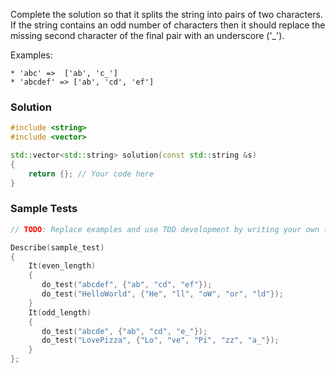 Complete the solution so that it splits the string into pairs of two characters. If the string contains an odd number of characters then it should replace the missing second character of the final pair with an underscore ('_').

Examples:

```
* 'abc' =>  ['ab', 'c_']
* 'abcdef' => ['ab', 'cd', 'ef']
```

### Solution

```cpp
#include <string>
#include <vector>

std::vector<std::string> solution(const std::string &s)
{
    return {}; // Your code here
}
```

### Sample Tests

```cpp
// TODO: Replace examples and use TDD development by writing your own tests

Describe(sample_test)
{
    It(even_length)
    {
       do_test("abcdef", {"ab", "cd", "ef"});
       do_test("HelloWorld", {"He", "ll", "oW", "or", "ld"});
    }
    It(odd_length)
    {
       do_test("abcde", {"ab", "cd", "e_"});
       do_test("LovePizza", {"Lo", "ve", "Pi", "zz", "a_"});
    }
};
```